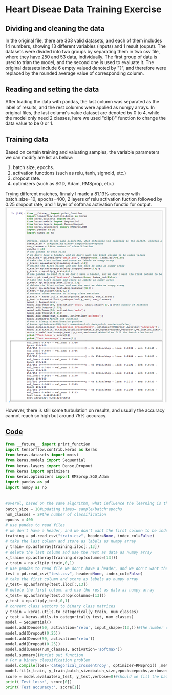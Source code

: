 # Heart Diseae Data Training Exercise

## Dividing and cleaning the data
In the original file, there are 303 valid datasets, and each of them includes 14 numbers, showing 13 different variables (inputs) and 1 result (ouput). 
The datasets were divided into two groups by separating them in two csv file, where they have 250 and 53 data, individually. The first group of data is used to trian the model, and the second one is used to evaluate it.
The original datasets include 6 empty valued denoted by "?", and therefore were replaced by the rounded average value of corresponding column.

## Reading and setting the data
After loading the data with pandas, the last column was separated as the label of results, and the rest columns were applied as numpy arrays. In original files, the last column's value dataset are denoted by 0 to 4, while the model only need 2 classes, here we used "clip()" function to change the data value to be 0 or 1.

## Training data
Based on certain training and valuating samples, the variable parameters we can modify are list as below:
1. batch size, epochs.
2. activation functions (such as relu, tanh, sigmoid, etc.)
3. dropout rate.
3. optimizers (such as SGD, Adam, RMSprop, etc.)

Trying different matches, finnaly I made a 81.13% accuracy with batch_size=10, epochs=400, 2 layers of relu activation fuction followed by 0.25 dropout rate, and 1 layer of softmax activation functio for output.
![alt text](https://github.com/artintelclass/Assignments/blob/master/Heart_Disease_exercise/result.png)

However, there is still some turbulation on results, and usually the accuracy cannot reach so high but around 75% accuracy.

## [Code](yuxin_heartdisease_exercise.ipynb)

```python
from __future__ import print_function
import tensorflow.contrib.keras as keras
from keras.datasets import mnist
from keras.models import Sequential
from keras.layers import Dense,Dropout
from keras import optimizers
from keras.optimizers import RMSprop,SGD,Adam
import pandas as pd
import numpy as np


#overal, based on the same algorithm, what influence the learning is the bactch, epoches and hiddenlayers and nodes.
batch_size = 10#updating times= sample/batch*epochs
num_classes = 2#the number of classification
epochs = 400
# use pandas to read files
# we don't have a header, and we don't want the first column to be index values
training = pd.read_csv("train.csv", header=None, index_col=False)
# take the last column and store as labels as numpy array
y_train= np.asfarray(training.iloc[:,13])
# delete the last column and use the rest as data as numpy array
x_train= np.asfarray(training.drop(columns=[13]))
y_train = np.clip(y_train,0,1)
# use pandas to read file we don't have a header, and we don't want the first column to be index values
test = pd.read_csv("test.csv", header=None, index_col=False)
# take the first column and store as labels as numpy array
y_test= np.asfarray(test.iloc[:,13])
# delete the first column and use the rest as data as numpy array
x_test= np.asfarray(test.drop(columns=[13]))
y_test = np.clip(y_test,0,1)
# convert class vectors to binary class matrices
y_train = keras.utils.to_categorical(y_train, num_classes)
y_test = keras.utils.to_categorical(y_test, num_classes)
model = Sequential()
model.add(Dense(50, activation='relu', input_shape=(13,)))#the number of features
model.add(Dropout(0.25))
model.add(Dense(50, activation='relu'))
model.add(Dropout(0.25))
model.add(Dense(num_classes, activation='softmax'))
model.summary()#print out function
# For a binary classification problem
model.compile(loss='categorical_crossentropy', optimizer=RMSprop() ,metrics=['accuracy'])
model.fit(x_train, y_train,batch_size=batch_size,epochs=epochs,verbose=1,validation_data=(x_test, y_test))
score = model.evaluate(x_test, y_test,verbose=0)#should we fill the batch size here?
print('Test loss:', score[0])
print('Test accuracy:', score[1])
```

